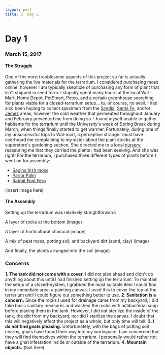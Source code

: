 ```yaml
---
layout: post
title: 5: Day 1
---
```


# Day 1

### March 15, 2017

#### The Struggle
One of the most troublesome aspects of this project so far is actually gathering the live materials for the terrarium. I considered purchasing moss online, however I am typically skepticle of purchasing any form of plant that isn't shipped in seed form. I stupidly spent many hours at the local Wal-Mart, Home Depot, PetSmart, Petco, and a certain greenhouse searching for plants viable for a closed-terrarium setup... to, of course, no avail. I had also been hoping to collect specimen from the [Sandia](https://en.wikipedia.org/wiki/Sandia_Mountains), [Santa Fe](https://en.wikipedia.org/wiki/Santa_Fe_National_Forest), and/or [Jemez](https://en.wikipedia.org/wiki/Jemez_Mountains) areas, however the cold weather that permeated throughout January and February prevented me from doing so. I found myself unable to gather habitants for the terrarium until the University's week of Spring Break during March, when things finally started to get warmer. Fortunately, during one of my unsuccessful trips to Wal-mart, a perceptive stranger must have overheard me complaining to my sister about the plant stocks at the superstore's gardening section. She directed me to a local [nursery](https://en.wikipedia.org/wiki/Plant_nursery), reassuring me that they carried the plants I had been seeking. And she was right! For the terrarium, I purchased three different types of plants before I went on for assembly:

- [Sagina Irish moss](https://www.gardeningknowhow.com/ornamental/groundcover/irish-moss/growing-irish-moss-plants.htm)
- [Parlor Palm](http://www.guide-to-houseplants.com/parlor-palm.html)
- [Rabbit Foot Fern](http://www.guide-to-houseplants.com/rabbit-foot-fern.html)

(insert image here)

#### The Assembly

Setting up the terrarium was relatively straightforward:

A layer of rocks at the bottom
(image)

A layer of horticultural charcoal
(image)

A mix of peat moss, potting soil, and backyard dirt (sand, clay)
(image)

And finally, the plants arranged into the soil
(image)

### Concerns

**1. The tank did not come with a cover.** I did not plan ahead and didn't do anything about this until I had finished setting up the terrarium. To maintain the setup of a closed-system, I grabbed the most suitable item I could find in my immediate area: a painting canvas. I used this to cover the top of the terrarium until I could figure out something better to use.
**2. Sanitation is a concern.** Since the rocks I used for drainage came from my backyard, I did take basic sanitary measures and washed the rocks with antibacterial soap before placing them in the tank. However, I did not sterilize the inside of the tank, the dirt from my backyard, nor did I sterilize the canvas. I doubt that this will negatively affect the project as a whole, but only time will tell.
**3. I do not find gnats pleasing.** Unfortunately, with the bags of potting soil nearby, gnats have found their way into my workspace. I am concerned that they will find themselves within the terrarium. I personally would rather not have a gnat infestation inside or outside of the terrarium.
**4. Mountain objects.** (text here)
